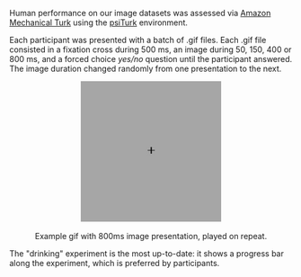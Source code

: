 Human performance on our image datasets was assessed via [Amazon Mechanical Turk](https://www.mturk.com/) using the [psiTurk](https://psiturk.org/) environment.

Each participant was presented with a batch of .gif files. Each .gif file consisted in a fixation cross during 500 ms, an image during 50, 150, 400 or 800 ms, and a forced choice <i>yes/no</i> question until the participant answered. The image duration changed randomly from one presentation to the next.

<div align="center">
  <img src="read_1.gif" height="250px" />
  <p>Example gif with 800ms image presentation, played on repeat.</p>
</div>

The "drinking" experiment is the most up-to-date: it shows a progress bar along the experiment, which is preferred by participants.
